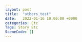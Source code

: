 ```yaml
---
layout: post
title:  "others_test"
date:   2022-01-16 10:00:00 +0000
categories: Etc
Tags: Story Etc
SceneCode: []
---
```

